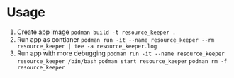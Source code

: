 # Usage

1. Create app image
   `podman build -t resource_keeper .`
2. Run app as contianer
   `podman run -it --name resource_keeper --rm resource_keeper | tee -a resource_keeper.log`
3. Run app with more debugging
   `podman run -it --name resource_keeper resource_keeper /bin/bash`
   `podman start resource_keeper`
   `podman rm -f resource_keeper`


